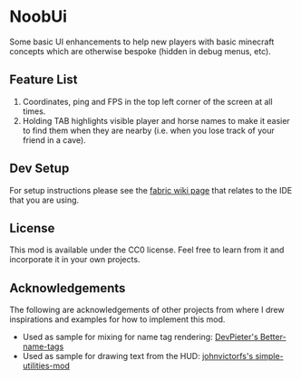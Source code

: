 # NoobUi

Some basic UI enhancements to help new players with basic minecraft concepts which are otherwise bespoke (hidden in debug menus, etc).

## Feature List
1. Coordinates, ping and FPS in the top left corner of the screen at all times.
2. Holding TAB highlights visible player and horse names to make it easier to find them when they are nearby (i.e. when you lose track of your friend in a cave).

## Dev Setup
For setup instructions please see the [fabric wiki page](https://fabricmc.net/wiki/tutorial:setup) that relates to the IDE that you are using.

## License
This mod is available under the CC0 license. Feel free to learn from it and incorporate it in your own projects.

## Acknowledgements
The following are acknowledgements of other projects from where I drew inspirations and examples for how to implement this mod.
* Used as sample for mixing for name tag rendering: [DevPieter's Better-name-tags](https://github.com/DevPieter/Better-Name-Tags/blob/master/src/main/java/nl/devpieter/betternametags/mixin/EntityRendererMixin.java#L43)
* Used as sample for drawing text from the HUD: [johnvictorfs's simple-utilities-mod](https://github.com/johnvictorfs/simple-utilities-mod)
